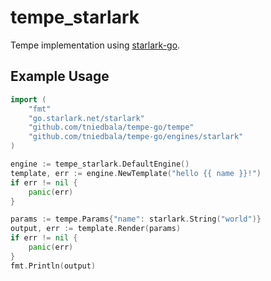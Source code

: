 # tempe_starlark
Tempe implementation using [starlark-go](https://github.com/google/starlark-go).

## Example Usage
```go
import (
    "fmt"
	"go.starlark.net/starlark"
	"github.com/tniedbala/tempe-go/tempe"
    "github.com/tniedbala/tempe-go/engines/starlark"
)

engine := tempe_starlark.DefaultEngine()
template, err := engine.NewTemplate("hello {{ name }}!")
if err != nil {
    panic(err)
}

params := tempe.Params{"name": starlark.String("world")}
output, err := template.Render(params)
if err != nil {
    panic(err)
}
fmt.Println(output)
```